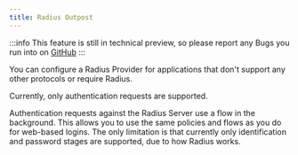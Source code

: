 ```yaml
---
title: Radius Outpost
---
```


:::info
This feature is still in technical preview, so please report any Bugs you run into on [GitHub](https://github.com/goauthentik/authentik/issues)
:::

You can configure a Radius Provider for applications that don't support any other protocols or require Radius.

Currently, only authentication requests are supported.

Authentication requests against the Radius Server use a flow in the background. This allows you to use the same policies and flows as you do for web-based logins. The only limitation is that currently only identification and password stages are supported, due to how Radius works.

